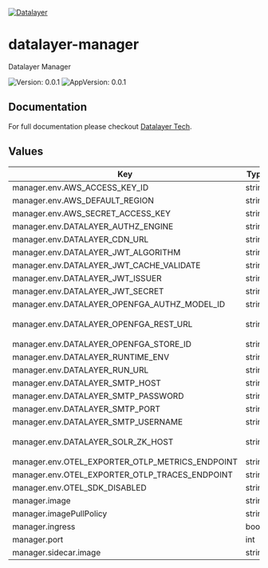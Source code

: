 [![Datalayer](https://assets.datalayer.tech/datalayer-25.svg)](https://datalayer.io)

# datalayer-manager

Datalayer Manager

![Version: 0.0.1](https://img.shields.io/badge/Version-0.0.1-informational?style=flat-square) ![AppVersion: 0.0.1](https://img.shields.io/badge/AppVersion-0.0.1-informational?style=flat-square)

## Documentation

For full documentation please checkout [Datalayer Tech](https://datalayer.tech).

## Values

| Key | Type | Default | Description |
|-----|------|---------|-------------|
| manager.env.AWS_ACCESS_KEY_ID | string | `""` |  |
| manager.env.AWS_DEFAULT_REGION | string | `""` |  |
| manager.env.AWS_SECRET_ACCESS_KEY | string | `""` |  |
| manager.env.DATALAYER_AUTHZ_ENGINE | string | `""` |  |
| manager.env.DATALAYER_CDN_URL | string | `""` |  |
| manager.env.DATALAYER_JWT_ALGORITHM | string | `""` |  |
| manager.env.DATALAYER_JWT_CACHE_VALIDATE | string | `"false"` |  |
| manager.env.DATALAYER_JWT_ISSUER | string | `""` |  |
| manager.env.DATALAYER_JWT_SECRET | string | `""` |  |
| manager.env.DATALAYER_OPENFGA_AUTHZ_MODEL_ID | string | `""` |  |
| manager.env.DATALAYER_OPENFGA_REST_URL | string | `"http://datalayer-openfga.datalayer-openfga.svc.cluster.local:8080"` |  |
| manager.env.DATALAYER_OPENFGA_STORE_ID | string | `""` |  |
| manager.env.DATALAYER_RUNTIME_ENV | string | `"prod"` |  |
| manager.env.DATALAYER_RUN_URL | string | `""` |  |
| manager.env.DATALAYER_SMTP_HOST | string | `""` |  |
| manager.env.DATALAYER_SMTP_PASSWORD | string | `""` |  |
| manager.env.DATALAYER_SMTP_PORT | string | `""` |  |
| manager.env.DATALAYER_SMTP_USERNAME | string | `""` |  |
| manager.env.DATALAYER_SOLR_ZK_HOST | string | `"solr-datalayer-solrcloud-zookeeper-headless.datalayer-solr.svc.cluster.local"` |  |
| manager.env.OTEL_EXPORTER_OTLP_METRICS_ENDPOINT | string | `""` |  |
| manager.env.OTEL_EXPORTER_OTLP_TRACES_ENDPOINT | string | `""` |  |
| manager.env.OTEL_SDK_DISABLED | string | `"false"` |  |
| manager.image | string | `"datalayer/manager:0.0.1"` |  |
| manager.imagePullPolicy | string | `"Always"` |  |
| manager.ingress | bool | `false` |  |
| manager.port | int | `9300` |  |
| manager.sidecar.image | string | `"datalayer/whoami:0.0.6"` |  |


